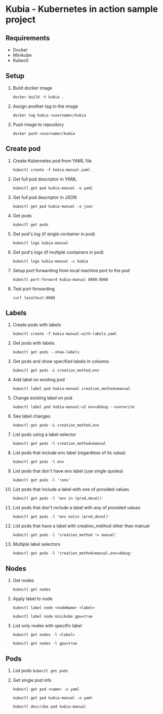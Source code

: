 # Kubia - Kubernetes in action sample project

## Requirements
* Docker
* Minikube
* Kubectl

## Setup
1. Build docker image

    ```docker build -t kubia .```

2. Assign another tag to the image

    ```docker tag kubia <username>/kubia```

3. Push image to repository

    ```docker push <username>/kubia```

## Create pod
1. Create Kubernetes pod from YAML file
    
    ```kubectl create -f kubia-manual.yaml``` 

2. Get full pod descriptor in YAML
    
    ```kubectl get pod kubia-manual -o yaml``` 

3. Get full pod descriptor in JSON
    
    ```kubectl get pod kubia-manual -o json``` 

4. Get pods
    
    ```kubectl get pods``` 

5. Get pod's log (if single container in pod)
    
    ```kubectl logs kubia-manual```

6. Get pod's logs (if multiple containers in pod)
    
    ```kubectl logs kubia-manual -c kubia```

7. Setup port forwarding from local machine port to the pod
    
    ```kubectl port-forward kubia-manual 8888:8080```

8. Test port forwarding
    
    ```curl localhost:8888```

## Labels
1. Create pods with labels
    
    ```kubectl create -f kubia-manual-with-labels.yaml```

2. Get pods with labels
    
    ```kubectl get pods --show-labels```

3. Get pods and show specified labels in columns
    
    ```kubectl get pods -L creation_method,env```

4. Add label on existing pod
    
    ```kubectl label pod kubia-manual creation_method=manual```

5. Change existing label on pod
    
    ```kubectl label pod kubia-manual-v2 env=debug --overwrite```

6. See label changes
    
    ```kubectl get pods -L creation_method,env```

7. List pods using a label selector 
    
    ```kubectl get pods -l creation_method=manual```

8. List pods that include env label (regardless of its value)
    
    ```kubectl get pods -l env```

9. List pods that don't have env label (use single quotes)
    
    ```kubectl get pods -l '!env'```

10. List pods that include a label with one of provided values
    
    ```kubectl get pods -l 'env in (prod,devel)'```

11. List pods that don't include a label with any of provided values
    
    ```kubectl get pods -l 'env notin (prod,devel)'```

12. List pods that have a label with creation_method other than manual
    
    ```kubectl get pods -l 'creation_method != manual'```

13. Multiple label selectors
    
    ```kubectl get pods -l 'creation_method=manual,env=debug'```

## Nodes
1. Get nodes

    ```kubectl get nodes```

2. Apply label to node

    ```kubectl label node <nodeName> <label>```

    ```kubectl label node minikube gpu=true```
    
3. List only nodes with specific label
    
    ```kubectl get nodes -l <label>```
    
    ```kubectl get nodes -l gpu=true```
    
## Pods 
    
1. List pods
    ```kubectl get pods```
    
2. Get single pod info
    
    ```kubectl get pod <name> -o yaml```
    
    ```kubectl get pod kubia-manual -o yaml```
    
    ```kubectl describe pod kubia-manual```
    
